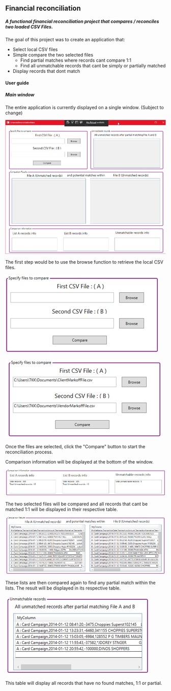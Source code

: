 ## Financial reconciliation

##### A functional financial reconciliation project that compares / reconciles two loaded CSV Files.

The goal of this project was to create an application that:

* Select local CSV files
* Simple compare the two selected files
  * Find partial matches where records cant compare 1:1
  * Find all unmatchable records that cant be simply or partially matched
* Display records that dont match

#### User guide
##### Main window
The entire application is currently displayed on a single window. (Subject to change)

![Main](screenshots/Main_2.png)

The first step would be to use the browse function to retrieve the local CSV files.

![LoadCSV](screenshots/LoadCSV.png)

![LoadCSV_2](screenshots/LoadCSV_2.png)

Once the files are selected, click the "Compare" button to start the reconciliation process.

Comparison information will be displayed at the bottom of the window.

![ComparisonInformation_2](screenshots/ComparisonInformation_2.png)

The two selected files will be compared and all records that cant be matched 1:1 will be displayed in their respective table.

![SelectedFilesData_2](screenshots/SelectedFilesData_2.png)

These lists are then compared again to find any partial match within the lists. The result will be displayed in its respective table.

![Unmatchable_2](screenshots/Unmatchable_2.png)

This table will display all records that have no found matches, 1:1 or partial.

